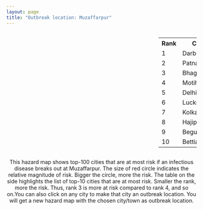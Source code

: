 ```yaml
---
layout: page
title: "Outbreak location: Muzaffarpur"
---
```

<div style="width: 100%; overflow: auto;">
<div style="width: 75%; float: left;">
<div id="mapid">
<script src="https://buda-magenta.github.io/hazard_map/load_map.js"></script>

<script>
var marker_outbreak = L.marker([26.148658, 85.340013],{"autoPan": true}).addTo(map); marker_outbreak.bindTooltip("Muzaffarpur").openTooltip();

var circle_1 = L.circle([26.083143, 86.032571], {"pane": "markerPane", "color": "red", "fill": true, "fillOpacity": 0.2, "fillRule": "evenodd", "lineCap": "round", "lineJoin": "round", "opacity": 1.0, "radius": 66561, "stroke": true, "weight": 3}).addTo(map);
circle_1.bindTooltip("Darbhanga<br>rank: 1<br>hazard index: 0.066561")
circle_1.bindPopup('<a href="https://buda-magenta.github.io/hazard_map/Darbhanga">Darbhanga</a>')

var circle_2 = L.circle([25.609324, 85.123525], {"pane": "markerPane", "color": "red", "fill": true, "fillOpacity": 0.2, "fillRule": "evenodd", "lineCap": "round", "lineJoin": "round", "opacity": 1.0, "radius": 33199, "stroke": true, "weight": 3}).addTo(map);
circle_2.bindTooltip("Patna<br>rank: 2<br>hazard index: 0.033199")
circle_2.bindPopup('<a href="https://buda-magenta.github.io/hazard_map/Patna">Patna</a>')

var circle_3 = L.circle([25.286698, 87.132254], {"pane": "markerPane", "color": "red", "fill": true, "fillOpacity": 0.2, "fillRule": "evenodd", "lineCap": "round", "lineJoin": "round", "opacity": 1.0, "radius": 30793, "stroke": true, "weight": 3}).addTo(map);
circle_3.bindTooltip("Bhagalpur<br>rank: 3<br>hazard index: 0.030793")
circle_3.bindPopup('<a href="https://buda-magenta.github.io/hazard_map/Bhagalpur">Bhagalpur</a>')

var circle_4 = L.circle([26.669512, 84.957411], {"pane": "markerPane", "color": "red", "fill": true, "fillOpacity": 0.2, "fillRule": "evenodd", "lineCap": "round", "lineJoin": "round", "opacity": 1.0, "radius": 28387, "stroke": true, "weight": 3}).addTo(map);
circle_4.bindTooltip("Motihari<br>rank: 4<br>hazard index: 0.028388")
circle_4.bindPopup('<a href="https://buda-magenta.github.io/hazard_map/Motihari">Motihari</a>')

var circle_5 = L.circle([28.651718, 77.221939], {"pane": "markerPane", "color": "red", "fill": true, "fillOpacity": 0.2, "fillRule": "evenodd", "lineCap": "round", "lineJoin": "round", "opacity": 1.0, "radius": 25178, "stroke": true, "weight": 3}).addTo(map);
circle_5.bindTooltip("Delhi<br>rank: 5<br>hazard index: 0.025179")
circle_5.bindPopup('<a href="https://buda-magenta.github.io/hazard_map/Delhi">Delhi</a>')

var circle_6 = L.circle([26.838100, 80.934600], {"pane": "markerPane", "color": "red", "fill": true, "fillOpacity": 0.2, "fillRule": "evenodd", "lineCap": "round", "lineJoin": "round", "opacity": 1.0, "radius": 16664, "stroke": true, "weight": 3}).addTo(map);
circle_6.bindTooltip("Lucknow<br>rank: 6<br>hazard index: 0.016664")
circle_6.bindPopup('<a href="https://buda-magenta.github.io/hazard_map/Lucknow">Lucknow</a>')

var circle_7 = L.circle([22.541418, 88.357691], {"pane": "markerPane", "color": "red", "fill": true, "fillOpacity": 0.2, "fillRule": "evenodd", "lineCap": "round", "lineJoin": "round", "opacity": 1.0, "radius": 12209, "stroke": true, "weight": 3}).addTo(map);
circle_7.bindTooltip("Kolkata<br>rank: 7<br>hazard index: 0.012210")
circle_7.bindPopup('<a href="https://buda-magenta.github.io/hazard_map/Kolkata">Kolkata</a>')

var circle_8 = L.circle([25.720581, 85.255560], {"pane": "markerPane", "color": "red", "fill": true, "fillOpacity": 0.2, "fillRule": "evenodd", "lineCap": "round", "lineJoin": "round", "opacity": 1.0, "radius": 11069, "stroke": true, "weight": 3}).addTo(map);
circle_8.bindTooltip("Hajipur<br>rank: 8<br>hazard index: 0.011070")
circle_8.bindPopup('<a href="https://buda-magenta.github.io/hazard_map/Hajipur">Hajipur</a>')

var circle_9 = L.circle([25.512719, 86.090571], {"pane": "markerPane", "color": "red", "fill": true, "fillOpacity": 0.2, "fillRule": "evenodd", "lineCap": "round", "lineJoin": "round", "opacity": 1.0, "radius": 10783, "stroke": true, "weight": 3}).addTo(map);
circle_9.bindTooltip("Begusarai<br>rank: 9<br>hazard index: 0.010784")
circle_9.bindPopup('<a href="https://buda-magenta.github.io/hazard_map/Begusarai">Begusarai</a>')

var circle_10 = L.circle([26.791073, 84.560107], {"pane": "markerPane", "color": "red", "fill": true, "fillOpacity": 0.2, "fillRule": "evenodd", "lineCap": "round", "lineJoin": "round", "opacity": 1.0, "radius": 7450, "stroke": true, "weight": 3}).addTo(map);
circle_10.bindTooltip("Bettiah<br>rank: 10<br>hazard index: 0.007450")
circle_10.bindPopup('<a href="https://buda-magenta.github.io/hazard_map/Bettiah">Bettiah</a>')

var circle_11 = L.circle([25.773344, 84.784977], {"pane": "markerPane", "color": "red", "fill": true, "fillOpacity": 0.2, "fillRule": "evenodd", "lineCap": "round", "lineJoin": "round", "opacity": 1.0, "radius": 6933, "stroke": true, "weight": 3}).addTo(map);
circle_11.bindTooltip("Chapra<br>rank: 11<br>hazard index: 0.006934")
circle_11.bindPopup('<a href="https://buda-magenta.github.io/hazard_map/Chapra">Chapra</a>')

var circle_12 = L.circle([26.460914, 80.321759], {"pane": "markerPane", "color": "red", "fill": true, "fillOpacity": 0.2, "fillRule": "evenodd", "lineCap": "round", "lineJoin": "round", "opacity": 1.0, "radius": 6798, "stroke": true, "weight": 3}).addTo(map);
circle_12.bindTooltip("Kanpur<br>rank: 12<br>hazard index: 0.006799")
circle_12.bindPopup('<a href="https://buda-magenta.github.io/hazard_map/Kanpur">Kanpur</a>')

var circle_13 = L.circle([25.335649, 83.007629], {"pane": "markerPane", "color": "red", "fill": true, "fillOpacity": 0.2, "fillRule": "evenodd", "lineCap": "round", "lineJoin": "round", "opacity": 1.0, "radius": 6732, "stroke": true, "weight": 3}).addTo(map);
circle_13.bindTooltip("Varanasi<br>rank: 13<br>hazard index: 0.006732")
circle_13.bindPopup('<a href="https://buda-magenta.github.io/hazard_map/Varanasi">Varanasi</a>')

var circle_14 = L.circle([26.671329, 83.364583], {"pane": "markerPane", "color": "red", "fill": true, "fillOpacity": 0.2, "fillRule": "evenodd", "lineCap": "round", "lineJoin": "round", "opacity": 1.0, "radius": 6505, "stroke": true, "weight": 3}).addTo(map);
circle_14.bindTooltip("Gorakhpur<br>rank: 14<br>hazard index: 0.006506")
circle_14.bindPopup('<a href="https://buda-magenta.github.io/hazard_map/Gorakhpur">Gorakhpur</a>')

var circle_15 = L.circle([25.560900, 87.647654], {"pane": "markerPane", "color": "red", "fill": true, "fillOpacity": 0.2, "fillRule": "evenodd", "lineCap": "round", "lineJoin": "round", "opacity": 1.0, "radius": 5837, "stroke": true, "weight": 3}).addTo(map);
circle_15.bindTooltip("Katihar<br>rank: 15<br>hazard index: 0.005837")
circle_15.bindPopup('<a href="https://buda-magenta.github.io/hazard_map/Katihar">Katihar</a>')

var circle_16 = L.circle([25.832642, 86.614893], {"pane": "markerPane", "color": "red", "fill": true, "fillOpacity": 0.2, "fillRule": "evenodd", "lineCap": "round", "lineJoin": "round", "opacity": 1.0, "radius": 5829, "stroke": true, "weight": 3}).addTo(map);
circle_16.bindTooltip("Saharsa<br>rank: 16<br>hazard index: 0.005829")
circle_16.bindPopup('<a href="https://buda-magenta.github.io/hazard_map/Saharsa">Saharsa</a>')

var circle_17 = L.circle([25.438130, 81.833800], {"pane": "markerPane", "color": "red", "fill": true, "fillOpacity": 0.2, "fillRule": "evenodd", "lineCap": "round", "lineJoin": "round", "opacity": 1.0, "radius": 5593, "stroke": true, "weight": 3}).addTo(map);
circle_17.bindTooltip("Allahabad<br>rank: 17<br>hazard index: 0.005593")
circle_17.bindPopup('<a href="https://buda-magenta.github.io/hazard_map/Allahabad">Allahabad</a>')

var circle_18 = L.circle([25.531031, 78.652689], {"pane": "markerPane", "color": "red", "fill": true, "fillOpacity": 0.2, "fillRule": "evenodd", "lineCap": "round", "lineJoin": "round", "opacity": 1.0, "radius": 5460, "stroke": true, "weight": 3}).addTo(map);
circle_18.bindTooltip("Jhansi<br>rank: 18<br>hazard index: 0.005460")
circle_18.bindPopup('<a href="https://buda-magenta.github.io/hazard_map/Jhansi">Jhansi</a>')

var circle_19 = L.circle([24.796436, 85.007956], {"pane": "markerPane", "color": "red", "fill": true, "fillOpacity": 0.2, "fillRule": "evenodd", "lineCap": "round", "lineJoin": "round", "opacity": 1.0, "radius": 4542, "stroke": true, "weight": 3}).addTo(map);
circle_19.bindTooltip("Gaya<br>rank: 19<br>hazard index: 0.004542")
circle_19.bindPopup('<a href="https://buda-magenta.github.io/hazard_map/Gaya">Gaya</a>')

var circle_20 = L.circle([19.075990, 72.877393], {"pane": "markerPane", "color": "red", "fill": true, "fillOpacity": 0.2, "fillRule": "evenodd", "lineCap": "round", "lineJoin": "round", "opacity": 1.0, "radius": 4014, "stroke": true, "weight": 3}).addTo(map);
circle_20.bindTooltip("Mumbai<br>rank: 20<br>hazard index: 0.004015")
circle_20.bindPopup('<a href="https://buda-magenta.github.io/hazard_map/Mumbai">Mumbai</a>')

var circle_21 = L.circle([23.687130, 86.974659], {"pane": "markerPane", "color": "red", "fill": true, "fillOpacity": 0.2, "fillRule": "evenodd", "lineCap": "round", "lineJoin": "round", "opacity": 1.0, "radius": 3654, "stroke": true, "weight": 3}).addTo(map);
circle_21.bindTooltip("Asansol<br>rank: 21<br>hazard index: 0.003654")
circle_21.bindPopup('<a href="https://buda-magenta.github.io/hazard_map/Asansol">Asansol</a>')

var circle_22 = L.circle([26.131004, 84.391257], {"pane": "markerPane", "color": "red", "fill": true, "fillOpacity": 0.2, "fillRule": "evenodd", "lineCap": "round", "lineJoin": "round", "opacity": 1.0, "radius": 3482, "stroke": true, "weight": 3}).addTo(map);
circle_22.bindTooltip("Siwan<br>rank: 22<br>hazard index: 0.003482")
circle_22.bindPopup('<a href="https://buda-magenta.github.io/hazard_map/Siwan">Siwan</a>')

var circle_23 = L.circle([21.170200, 72.831100], {"pane": "markerPane", "color": "red", "fill": true, "fillOpacity": 0.2, "fillRule": "evenodd", "lineCap": "round", "lineJoin": "round", "opacity": 1.0, "radius": 3140, "stroke": true, "weight": 3}).addTo(map);
circle_23.bindTooltip("Surat<br>rank: 23<br>hazard index: 0.003140")
circle_23.bindPopup('<a href="https://buda-magenta.github.io/hazard_map/Surat">Surat</a>')

var circle_24 = L.circle([25.329791, 86.456777], {"pane": "markerPane", "color": "red", "fill": true, "fillOpacity": 0.2, "fillRule": "evenodd", "lineCap": "round", "lineJoin": "round", "opacity": 1.0, "radius": 3122, "stroke": true, "weight": 3}).addTo(map);
circle_24.bindTooltip("Jamalpur<br>rank: 24<br>hazard index: 0.003123")
circle_24.bindPopup('<a href="https://buda-magenta.github.io/hazard_map/Jamalpur">Jamalpur</a>')

var circle_25 = L.circle([23.160894, 79.949770], {"pane": "markerPane", "color": "red", "fill": true, "fillOpacity": 0.2, "fillRule": "evenodd", "lineCap": "round", "lineJoin": "round", "opacity": 1.0, "radius": 2027, "stroke": true, "weight": 3}).addTo(map);
circle_25.bindTooltip("Jabalpur<br>rank: 25<br>hazard index: 0.002028")
circle_25.bindPopup('<a href="https://buda-magenta.github.io/hazard_map/Jabalpur">Jabalpur</a>')

var circle_26 = L.circle([21.237947, 81.633683], {"pane": "markerPane", "color": "red", "fill": true, "fillOpacity": 0.2, "fillRule": "evenodd", "lineCap": "round", "lineJoin": "round", "opacity": 1.0, "radius": 1988, "stroke": true, "weight": 3}).addTo(map);
circle_26.bindTooltip("Raipur<br>rank: 26<br>hazard index: 0.001989")
circle_26.bindPopup('<a href="https://buda-magenta.github.io/hazard_map/Raipur">Raipur</a>')

var circle_27 = L.circle([25.954628, 83.647350], {"pane": "markerPane", "color": "red", "fill": true, "fillOpacity": 0.2, "fillRule": "evenodd", "lineCap": "round", "lineJoin": "round", "opacity": 1.0, "radius": 1826, "stroke": true, "weight": 3}).addTo(map);
circle_27.bindTooltip("Maunath Bhanjan<br>rank: 27<br>hazard index: 0.001826")
circle_27.bindPopup('<a href="https://buda-magenta.github.io/hazard_map/Maunath_Bhanjan">Maunath Bhanjan</a>')

var circle_28 = L.circle([26.716413, 88.430992], {"pane": "markerPane", "color": "red", "fill": true, "fillOpacity": 0.2, "fillRule": "evenodd", "lineCap": "round", "lineJoin": "round", "opacity": 1.0, "radius": 1715, "stroke": true, "weight": 3}).addTo(map);
circle_28.bindTooltip("Siliguri<br>rank: 28<br>hazard index: 0.001715")
circle_28.bindPopup('<a href="https://buda-magenta.github.io/hazard_map/Siliguri">Siliguri</a>')

var circle_29 = L.circle([26.423847, 83.762732], {"pane": "markerPane", "color": "red", "fill": true, "fillOpacity": 0.2, "fillRule": "evenodd", "lineCap": "round", "lineJoin": "round", "opacity": 1.0, "radius": 1695, "stroke": true, "weight": 3}).addTo(map);
circle_29.bindTooltip("Deoria<br>rank: 29<br>hazard index: 0.001696")
circle_29.bindPopup('<a href="https://buda-magenta.github.io/hazard_map/Deoria">Deoria</a>')

var circle_30 = L.circle([28.863842, 78.805778], {"pane": "markerPane", "color": "red", "fill": true, "fillOpacity": 0.2, "fillRule": "evenodd", "lineCap": "round", "lineJoin": "round", "opacity": 1.0, "radius": 1679, "stroke": true, "weight": 3}).addTo(map);
circle_30.bindTooltip("Moradabad<br>rank: 30<br>hazard index: 0.001679")
circle_30.bindPopup('<a href="https://buda-magenta.github.io/hazard_map/Moradabad">Moradabad</a>')

var circle_31 = L.circle([25.205305, 85.514612], {"pane": "markerPane", "color": "red", "fill": true, "fillOpacity": 0.2, "fillRule": "evenodd", "lineCap": "round", "lineJoin": "round", "opacity": 1.0, "radius": 1608, "stroke": true, "weight": 3}).addTo(map);
circle_31.bindTooltip("Biharsharif<br>rank: 31<br>hazard index: 0.001608")
circle_31.bindPopup('<a href="https://buda-magenta.github.io/hazard_map/Biharsharif">Biharsharif</a>')

var circle_32 = L.circle([25.623400, 85.041700], {"pane": "markerPane", "color": "red", "fill": true, "fillOpacity": 0.2, "fillRule": "evenodd", "lineCap": "round", "lineJoin": "round", "opacity": 1.0, "radius": 1533, "stroke": true, "weight": 3}).addTo(map);
circle_32.bindTooltip("Dinapur Nizamat<br>rank: 32<br>hazard index: 0.001533")
circle_32.bindPopup('<a href="https://buda-magenta.github.io/hazard_map/Dinapur_Nizamat">Dinapur Nizamat</a>')

var circle_33 = L.circle([23.535048, 87.338043], {"pane": "markerPane", "color": "red", "fill": true, "fillOpacity": 0.2, "fillRule": "evenodd", "lineCap": "round", "lineJoin": "round", "opacity": 1.0, "radius": 1492, "stroke": true, "weight": 3}).addTo(map);
circle_33.bindTooltip("Durgapur<br>rank: 33<br>hazard index: 0.001492")
circle_33.bindPopup('<a href="https://buda-magenta.github.io/hazard_map/Durgapur">Durgapur</a>')

var circle_34 = L.circle([20.843512, 75.525927], {"pane": "markerPane", "color": "red", "fill": true, "fillOpacity": 0.2, "fillRule": "evenodd", "lineCap": "round", "lineJoin": "round", "opacity": 1.0, "radius": 1346, "stroke": true, "weight": 3}).addTo(map);
circle_34.bindTooltip("Jalgaon<br>rank: 34<br>hazard index: 0.001347")
circle_34.bindPopup('<a href="https://buda-magenta.github.io/hazard_map/Jalgaon">Jalgaon</a>')

var circle_35 = L.circle([27.059011, 84.206464], {"pane": "markerPane", "color": "red", "fill": true, "fillOpacity": 0.2, "fillRule": "evenodd", "lineCap": "round", "lineJoin": "round", "opacity": 1.0, "radius": 1213, "stroke": true, "weight": 3}).addTo(map);
circle_35.bindTooltip("Bagaha<br>rank: 35<br>hazard index: 0.001213")
circle_35.bindPopup('<a href="https://buda-magenta.github.io/hazard_map/Bagaha">Bagaha</a>')

var circle_36 = L.circle([28.457876, 79.405571], {"pane": "markerPane", "color": "red", "fill": true, "fillOpacity": 0.2, "fillRule": "evenodd", "lineCap": "round", "lineJoin": "round", "opacity": 1.0, "radius": 1175, "stroke": true, "weight": 3}).addTo(map);
circle_36.bindTooltip("Bareilly<br>rank: 36<br>hazard index: 0.001176")
circle_36.bindPopup('<a href="https://buda-magenta.github.io/hazard_map/Bareilly">Bareilly</a>')

var circle_37 = L.circle([23.021624, 72.579707], {"pane": "markerPane", "color": "red", "fill": true, "fillOpacity": 0.2, "fillRule": "evenodd", "lineCap": "round", "lineJoin": "round", "opacity": 1.0, "radius": 1158, "stroke": true, "weight": 3}).addTo(map);
circle_37.bindTooltip("Ahmedabad<br>rank: 37<br>hazard index: 0.001159")
circle_37.bindPopup('<a href="https://buda-magenta.github.io/hazard_map/Ahmedabad">Ahmedabad</a>')

var circle_38 = L.circle([25.623457, 84.596839], {"pane": "markerPane", "color": "red", "fill": true, "fillOpacity": 0.2, "fillRule": "evenodd", "lineCap": "round", "lineJoin": "round", "opacity": 1.0, "radius": 1156, "stroke": true, "weight": 3}).addTo(map);
circle_38.bindTooltip("Arrah<br>rank: 38<br>hazard index: 0.001157")
circle_38.bindPopup('<a href="https://buda-magenta.github.io/hazard_map/Arrah">Arrah</a>')

var circle_39 = L.circle([24.500000, 81.000000], {"pane": "markerPane", "color": "red", "fill": true, "fillOpacity": 0.2, "fillRule": "evenodd", "lineCap": "round", "lineJoin": "round", "opacity": 1.0, "radius": 1090, "stroke": true, "weight": 3}).addTo(map);
circle_39.bindTooltip("Satna<br>rank: 39<br>hazard index: 0.001091")
circle_39.bindPopup('<a href="https://buda-magenta.github.io/hazard_map/Satna">Satna</a>')

var circle_40 = L.circle([26.180598, 91.753943], {"pane": "markerPane", "color": "red", "fill": true, "fillOpacity": 0.2, "fillRule": "evenodd", "lineCap": "round", "lineJoin": "round", "opacity": 1.0, "radius": 1060, "stroke": true, "weight": 3}).addTo(map);
circle_40.bindTooltip("Guwahati<br>rank: 40<br>hazard index: 0.001060")
circle_40.bindPopup('<a href="https://buda-magenta.github.io/hazard_map/Guwahati">Guwahati</a>')

var circle_41 = L.circle([27.876990, 78.137290], {"pane": "markerPane", "color": "red", "fill": true, "fillOpacity": 0.2, "fillRule": "evenodd", "lineCap": "round", "lineJoin": "round", "opacity": 1.0, "radius": 990, "stroke": true, "weight": 3}).addTo(map);
circle_41.bindTooltip("Aligarh<br>rank: 41<br>hazard index: 0.000991")
circle_41.bindPopup('<a href="https://buda-magenta.github.io/hazard_map/Aligarh">Aligarh</a>')

var circle_42 = L.circle([22.801519, 86.202958], {"pane": "markerPane", "color": "red", "fill": true, "fillOpacity": 0.2, "fillRule": "evenodd", "lineCap": "round", "lineJoin": "round", "opacity": 1.0, "radius": 961, "stroke": true, "weight": 3}).addTo(map);
circle_42.bindTooltip("Jamshedpur<br>rank: 42<br>hazard index: 0.000962")
circle_42.bindPopup('<a href="https://buda-magenta.github.io/hazard_map/Jamshedpur">Jamshedpur</a>')

var circle_43 = L.circle([20.011247, 73.790236], {"pane": "markerPane", "color": "red", "fill": true, "fillOpacity": 0.2, "fillRule": "evenodd", "lineCap": "round", "lineJoin": "round", "opacity": 1.0, "radius": 945, "stroke": true, "weight": 3}).addTo(map);
circle_43.bindTooltip("Nashik<br>rank: 43<br>hazard index: 0.000945")
circle_43.bindPopup('<a href="https://buda-magenta.github.io/hazard_map/Nashik">Nashik</a>')

var circle_44 = L.circle([25.220812, 86.517204], {"pane": "markerPane", "color": "red", "fill": true, "fillOpacity": 0.2, "fillRule": "evenodd", "lineCap": "round", "lineJoin": "round", "opacity": 1.0, "radius": 924, "stroke": true, "weight": 3}).addTo(map);
circle_44.bindTooltip("Munger<br>rank: 44<br>hazard index: 0.000925")
circle_44.bindPopup('<a href="https://buda-magenta.github.io/hazard_map/Munger">Munger</a>')

var circle_45 = L.circle([26.203725, 78.157363], {"pane": "markerPane", "color": "red", "fill": true, "fillOpacity": 0.2, "fillRule": "evenodd", "lineCap": "round", "lineJoin": "round", "opacity": 1.0, "radius": 917, "stroke": true, "weight": 3}).addTo(map);
circle_45.bindTooltip("Gwalior<br>rank: 45<br>hazard index: 0.000918")
circle_45.bindPopup('<a href="https://buda-magenta.github.io/hazard_map/Gwalior">Gwalior</a>')

var circle_46 = L.circle([25.133173, 86.525040], {"pane": "markerPane", "color": "red", "fill": true, "fillOpacity": 0.2, "fillRule": "evenodd", "lineCap": "round", "lineJoin": "round", "opacity": 1.0, "radius": 878, "stroke": true, "weight": 3}).addTo(map);
circle_46.bindTooltip("Kharagpur<br>rank: 46<br>hazard index: 0.000879")
circle_46.bindPopup('<a href="https://buda-magenta.github.io/hazard_map/Kharagpur">Kharagpur</a>')

var circle_47 = L.circle([25.877933, 84.119959], {"pane": "markerPane", "color": "red", "fill": true, "fillOpacity": 0.2, "fillRule": "evenodd", "lineCap": "round", "lineJoin": "round", "opacity": 1.0, "radius": 867, "stroke": true, "weight": 3}).addTo(map);
circle_47.bindTooltip("Ballia<br>rank: 47<br>hazard index: 0.000868")
circle_47.bindPopup('<a href="https://buda-magenta.github.io/hazard_map/Ballia">Ballia</a>')

var circle_48 = L.circle([23.250000, 87.750000], {"pane": "markerPane", "color": "red", "fill": true, "fillOpacity": 0.2, "fillRule": "evenodd", "lineCap": "round", "lineJoin": "round", "opacity": 1.0, "radius": 828, "stroke": true, "weight": 3}).addTo(map);
circle_48.bindTooltip("Barddhaman<br>rank: 48<br>hazard index: 0.000828")
circle_48.bindPopup('<a href="https://buda-magenta.github.io/hazard_map/Barddhaman">Barddhaman</a>')

var circle_49 = L.circle([25.603508, 83.507454], {"pane": "markerPane", "color": "red", "fill": true, "fillOpacity": 0.2, "fillRule": "evenodd", "lineCap": "round", "lineJoin": "round", "opacity": 1.0, "radius": 803, "stroke": true, "weight": 3}).addTo(map);
circle_49.bindTooltip("Ghazipur<br>rank: 49<br>hazard index: 0.000803")
circle_49.bindPopup('<a href="https://buda-magenta.github.io/hazard_map/Ghazipur">Ghazipur</a>')

var circle_50 = L.circle([24.900100, 84.018211], {"pane": "markerPane", "color": "red", "fill": true, "fillOpacity": 0.2, "fillRule": "evenodd", "lineCap": "round", "lineJoin": "round", "opacity": 1.0, "radius": 799, "stroke": true, "weight": 3}).addTo(map);
circle_50.bindTooltip("Sasaram<br>rank: 50<br>hazard index: 0.000799")
circle_50.bindPopup('<a href="https://buda-magenta.github.io/hazard_map/Sasaram">Sasaram</a>')

var circle_51 = L.circle([26.000000, 87.500000], {"pane": "markerPane", "color": "red", "fill": true, "fillOpacity": 0.2, "fillRule": "evenodd", "lineCap": "round", "lineJoin": "round", "opacity": 1.0, "radius": 784, "stroke": true, "weight": 3}).addTo(map);
circle_51.bindTooltip("Purnia<br>rank: 51<br>hazard index: 0.000784")
circle_51.bindPopup('<a href="https://buda-magenta.github.io/hazard_map/Purnia">Purnia</a>')

var circle_52 = L.circle([12.979120, 77.591300], {"pane": "markerPane", "color": "red", "fill": true, "fillOpacity": 0.2, "fillRule": "evenodd", "lineCap": "round", "lineJoin": "round", "opacity": 1.0, "radius": 750, "stroke": true, "weight": 3}).addTo(map);
circle_52.bindTooltip("Bangalore<br>rank: 52<br>hazard index: 0.000750")
circle_52.bindPopup('<a href="https://buda-magenta.github.io/hazard_map/Bangalore">Bangalore</a>')

var circle_53 = L.circle([27.175255, 78.009816], {"pane": "markerPane", "color": "red", "fill": true, "fillOpacity": 0.2, "fillRule": "evenodd", "lineCap": "round", "lineJoin": "round", "opacity": 1.0, "radius": 743, "stroke": true, "weight": 3}).addTo(map);
circle_53.bindTooltip("Agra<br>rank: 53<br>hazard index: 0.000743")
circle_53.bindPopup('<a href="https://buda-magenta.github.io/hazard_map/Agra">Agra</a>')

var circle_54 = L.circle([21.735348, 81.944459], {"pane": "markerPane", "color": "red", "fill": true, "fillOpacity": 0.2, "fillRule": "evenodd", "lineCap": "round", "lineJoin": "round", "opacity": 1.0, "radius": 665, "stroke": true, "weight": 3}).addTo(map);
circle_54.bindTooltip("Bhatpara<br>rank: 54<br>hazard index: 0.000666")
circle_54.bindPopup('<a href="https://buda-magenta.github.io/hazard_map/Bhatpara">Bhatpara</a>')

var circle_55 = L.circle([25.562071, 84.015672], {"pane": "markerPane", "color": "red", "fill": true, "fillOpacity": 0.2, "fillRule": "evenodd", "lineCap": "round", "lineJoin": "round", "opacity": 1.0, "radius": 651, "stroke": true, "weight": 3}).addTo(map);
circle_55.bindTooltip("Buxar<br>rank: 55<br>hazard index: 0.000652")
circle_55.bindPopup('<a href="https://buda-magenta.github.io/hazard_map/Buxar">Buxar</a>')

var circle_56 = L.circle([22.383333, 82.133333], {"pane": "markerPane", "color": "red", "fill": true, "fillOpacity": 0.2, "fillRule": "evenodd", "lineCap": "round", "lineJoin": "round", "opacity": 1.0, "radius": 650, "stroke": true, "weight": 3}).addTo(map);
circle_56.bindTooltip("Bilaspur<br>rank: 56<br>hazard index: 0.000650")
circle_56.bindPopup('<a href="https://buda-magenta.github.io/hazard_map/Bilaspur">Bilaspur</a>')

var circle_57 = L.circle([25.572433, 83.609605], {"pane": "markerPane", "color": "red", "fill": true, "fillOpacity": 0.2, "fillRule": "evenodd", "lineCap": "round", "lineJoin": "round", "opacity": 1.0, "radius": 646, "stroke": true, "weight": 3}).addTo(map);
circle_57.bindTooltip("Medinipur<br>rank: 57<br>hazard index: 0.000647")
circle_57.bindPopup('<a href="https://buda-magenta.github.io/hazard_map/Medinipur">Medinipur</a>')

var circle_58 = L.circle([22.297314, 73.194257], {"pane": "markerPane", "color": "red", "fill": true, "fillOpacity": 0.2, "fillRule": "evenodd", "lineCap": "round", "lineJoin": "round", "opacity": 1.0, "radius": 635, "stroke": true, "weight": 3}).addTo(map);
circle_58.bindTooltip("Vadodara<br>rank: 58<br>hazard index: 0.000636")
circle_58.bindPopup('<a href="https://buda-magenta.github.io/hazard_map/Vadodara">Vadodara</a>')

var circle_59 = L.circle([26.915458, 75.818982], {"pane": "markerPane", "color": "red", "fill": true, "fillOpacity": 0.2, "fillRule": "evenodd", "lineCap": "round", "lineJoin": "round", "opacity": 1.0, "radius": 634, "stroke": true, "weight": 3}).addTo(map);
circle_59.bindTooltip("Jaipur<br>rank: 59<br>hazard index: 0.000634")
circle_59.bindPopup('<a href="https://buda-magenta.github.io/hazard_map/Jaipur">Jaipur</a>')

var circle_60 = L.circle([25.152471, 85.006878], {"pane": "markerPane", "color": "red", "fill": true, "fillOpacity": 0.2, "fillRule": "evenodd", "lineCap": "round", "lineJoin": "round", "opacity": 1.0, "radius": 603, "stroke": true, "weight": 3}).addTo(map);
circle_60.bindTooltip("Jehanabad<br>rank: 60<br>hazard index: 0.000603")
circle_60.bindPopup('<a href="https://buda-magenta.github.io/hazard_map/Jehanabad">Jehanabad</a>')

var circle_61 = L.circle([27.109667, 81.918329], {"pane": "markerPane", "color": "red", "fill": true, "fillOpacity": 0.2, "fillRule": "evenodd", "lineCap": "round", "lineJoin": "round", "opacity": 1.0, "radius": 600, "stroke": true, "weight": 3}).addTo(map);
circle_61.bindTooltip("Gonda<br>rank: 61<br>hazard index: 0.000600")
circle_61.bindPopup('<a href="https://buda-magenta.github.io/hazard_map/Gonda">Gonda</a>')

var circle_62 = L.circle([24.965712, 88.127778], {"pane": "markerPane", "color": "red", "fill": true, "fillOpacity": 0.2, "fillRule": "evenodd", "lineCap": "round", "lineJoin": "round", "opacity": 1.0, "radius": 574, "stroke": true, "weight": 3}).addTo(map);
circle_62.bindTooltip("English Bazar<br>rank: 62<br>hazard index: 0.000575")
circle_62.bindPopup('<a href="https://buda-magenta.github.io/hazard_map/English_Bazar">English Bazar</a>')

var circle_63 = L.circle([21.199035, 81.397955], {"pane": "markerPane", "color": "red", "fill": true, "fillOpacity": 0.2, "fillRule": "evenodd", "lineCap": "round", "lineJoin": "round", "opacity": 1.0, "radius": 529, "stroke": true, "weight": 3}).addTo(map);
circle_63.bindTooltip("Durg<br>rank: 63<br>hazard index: 0.000529")
circle_63.bindPopup('<a href="https://buda-magenta.github.io/hazard_map/Durg">Durg</a>')

var circle_64 = L.circle([26.724789, 82.793269], {"pane": "markerPane", "color": "red", "fill": true, "fillOpacity": 0.2, "fillRule": "evenodd", "lineCap": "round", "lineJoin": "round", "opacity": 1.0, "radius": 524, "stroke": true, "weight": 3}).addTo(map);
circle_64.bindTooltip("Basti<br>rank: 64<br>hazard index: 0.000524")
circle_64.bindPopup('<a href="https://buda-magenta.github.io/hazard_map/Basti">Basti</a>')

var circle_65 = L.circle([29.988077, 77.508130], {"pane": "markerPane", "color": "red", "fill": true, "fillOpacity": 0.2, "fillRule": "evenodd", "lineCap": "round", "lineJoin": "round", "opacity": 1.0, "radius": 505, "stroke": true, "weight": 3}).addTo(map);
circle_65.bindTooltip("Saharanpur<br>rank: 65<br>hazard index: 0.000505")
circle_65.bindPopup('<a href="https://buda-magenta.github.io/hazard_map/Saharanpur">Saharanpur</a>')

var circle_66 = L.circle([23.795281, 86.430964], {"pane": "markerPane", "color": "red", "fill": true, "fillOpacity": 0.2, "fillRule": "evenodd", "lineCap": "round", "lineJoin": "round", "opacity": 1.0, "radius": 495, "stroke": true, "weight": 3}).addTo(map);
circle_66.bindTooltip("Dhanbad<br>rank: 66<br>hazard index: 0.000496")
circle_66.bindPopup('<a href="https://buda-magenta.github.io/hazard_map/Dhanbad">Dhanbad</a>')

var circle_67 = L.circle([26.250000, 81.250000], {"pane": "markerPane", "color": "red", "fill": true, "fillOpacity": 0.2, "fillRule": "evenodd", "lineCap": "round", "lineJoin": "round", "opacity": 1.0, "radius": 465, "stroke": true, "weight": 3}).addTo(map);
circle_67.bindTooltip("Rae Bareli<br>rank: 67<br>hazard index: 0.000465")
circle_67.bindPopup('<a href="https://buda-magenta.github.io/hazard_map/Rae_Bareli">Rae Bareli</a>')

var circle_68 = L.circle([24.935635, 82.647701], {"pane": "markerPane", "color": "red", "fill": true, "fillOpacity": 0.2, "fillRule": "evenodd", "lineCap": "round", "lineJoin": "round", "opacity": 1.0, "radius": 460, "stroke": true, "weight": 3}).addTo(map);
circle_68.bindTooltip("Mirzapur<br>rank: 68<br>hazard index: 0.000460")
circle_68.bindPopup('<a href="https://buda-magenta.github.io/hazard_map/Mirzapur">Mirzapur</a>')

var circle_69 = L.circle([23.370035, 85.325013], {"pane": "markerPane", "color": "red", "fill": true, "fillOpacity": 0.2, "fillRule": "evenodd", "lineCap": "round", "lineJoin": "round", "opacity": 1.0, "radius": 457, "stroke": true, "weight": 3}).addTo(map);
circle_69.bindTooltip("Ranchi<br>rank: 69<br>hazard index: 0.000458")
circle_69.bindPopup('<a href="https://buda-magenta.github.io/hazard_map/Ranchi">Ranchi</a>')

var circle_70 = L.circle([22.890183, 88.426939], {"pane": "markerPane", "color": "red", "fill": true, "fillOpacity": 0.2, "fillRule": "evenodd", "lineCap": "round", "lineJoin": "round", "opacity": 1.0, "radius": 456, "stroke": true, "weight": 3}).addTo(map);
circle_70.bindTooltip("Naihati<br>rank: 70<br>hazard index: 0.000456")
circle_70.bindPopup('<a href="https://buda-magenta.github.io/hazard_map/Naihati">Naihati</a>')

var circle_71 = L.circle([30.909016, 75.851601], {"pane": "markerPane", "color": "red", "fill": true, "fillOpacity": 0.2, "fillRule": "evenodd", "lineCap": "round", "lineJoin": "round", "opacity": 1.0, "radius": 434, "stroke": true, "weight": 3}).addTo(map);
circle_71.bindTooltip("Ludhiana<br>rank: 71<br>hazard index: 0.000435")
circle_71.bindPopup('<a href="https://buda-magenta.github.io/hazard_map/Ludhiana">Ludhiana</a>')

var circle_72 = L.circle([17.388786, 78.461065], {"pane": "markerPane", "color": "red", "fill": true, "fillOpacity": 0.2, "fillRule": "evenodd", "lineCap": "round", "lineJoin": "round", "opacity": 1.0, "radius": 426, "stroke": true, "weight": 3}).addTo(map);
circle_72.bindTooltip("Hyderabad<br>rank: 72<br>hazard index: 0.000427")
circle_72.bindPopup('<a href="https://buda-magenta.github.io/hazard_map/Hyderabad">Hyderabad</a>')

var circle_73 = L.circle([25.680654, 88.124646], {"pane": "markerPane", "color": "red", "fill": true, "fillOpacity": 0.2, "fillRule": "evenodd", "lineCap": "round", "lineJoin": "round", "opacity": 1.0, "radius": 419, "stroke": true, "weight": 3}).addTo(map);
circle_73.bindTooltip("Raiganj<br>rank: 73<br>hazard index: 0.000419")
circle_73.bindPopup('<a href="https://buda-magenta.github.io/hazard_map/Raiganj">Raiganj</a>')

var circle_74 = L.circle([27.209822, 79.048137], {"pane": "markerPane", "color": "red", "fill": true, "fillOpacity": 0.2, "fillRule": "evenodd", "lineCap": "round", "lineJoin": "round", "opacity": 1.0, "radius": 417, "stroke": true, "weight": 3}).addTo(map);
circle_74.bindTooltip("Mainpuri<br>rank: 74<br>hazard index: 0.000417")
circle_74.bindPopup('<a href="https://buda-magenta.github.io/hazard_map/Mainpuri">Mainpuri</a>')

var circle_75 = L.circle([25.795593, 82.488341], {"pane": "markerPane", "color": "red", "fill": true, "fillOpacity": 0.2, "fillRule": "evenodd", "lineCap": "round", "lineJoin": "round", "opacity": 1.0, "radius": 376, "stroke": true, "weight": 3}).addTo(map);
circle_75.bindTooltip("Jaunpur<br>rank: 75<br>hazard index: 0.000377")
circle_75.bindPopup('<a href="https://buda-magenta.github.io/hazard_map/Jaunpur">Jaunpur</a>')

var circle_76 = L.circle([20.993276, 75.839983], {"pane": "markerPane", "color": "red", "fill": true, "fillOpacity": 0.2, "fillRule": "evenodd", "lineCap": "round", "lineJoin": "round", "opacity": 1.0, "radius": 361, "stroke": true, "weight": 3}).addTo(map);
circle_76.bindTooltip("Bhusawal<br>rank: 76<br>hazard index: 0.000361")
circle_76.bindPopup('<a href="https://buda-magenta.github.io/hazard_map/Bhusawal">Bhusawal</a>')

var circle_77 = L.circle([27.912633, 79.746563], {"pane": "markerPane", "color": "red", "fill": true, "fillOpacity": 0.2, "fillRule": "evenodd", "lineCap": "round", "lineJoin": "round", "opacity": 1.0, "radius": 359, "stroke": true, "weight": 3}).addTo(map);
circle_77.bindTooltip("Shahjahanpur<br>rank: 77<br>hazard index: 0.000359")
circle_77.bindPopup('<a href="https://buda-magenta.github.io/hazard_map/Shahjahanpur">Shahjahanpur</a>')

var circle_78 = L.circle([22.591260, 88.390964], {"pane": "markerPane", "color": "red", "fill": true, "fillOpacity": 0.2, "fillRule": "evenodd", "lineCap": "round", "lineJoin": "round", "opacity": 1.0, "radius": 357, "stroke": true, "weight": 3}).addTo(map);
circle_78.bindTooltip("Bidhan Nagar<br>rank: 78<br>hazard index: 0.000357")
circle_78.bindPopup('<a href="https://buda-magenta.github.io/hazard_map/Bidhan_Nagar">Bidhan Nagar</a>')

var circle_79 = L.circle([28.428262, 77.002700], {"pane": "markerPane", "color": "red", "fill": true, "fillOpacity": 0.2, "fillRule": "evenodd", "lineCap": "round", "lineJoin": "round", "opacity": 1.0, "radius": 355, "stroke": true, "weight": 3}).addTo(map);
circle_79.bindTooltip("Gurgaon<br>rank: 79<br>hazard index: 0.000356")
circle_79.bindPopup('<a href="https://buda-magenta.github.io/hazard_map/Gurgaon">Gurgaon</a>')

var circle_80 = L.circle([26.269722, 82.994425], {"pane": "markerPane", "color": "red", "fill": true, "fillOpacity": 0.2, "fillRule": "evenodd", "lineCap": "round", "lineJoin": "round", "opacity": 1.0, "radius": 335, "stroke": true, "weight": 3}).addTo(map);
circle_80.bindTooltip("Burhanpur<br>rank: 80<br>hazard index: 0.000335")
circle_80.bindPopup('<a href="https://buda-magenta.github.io/hazard_map/Burhanpur">Burhanpur</a>')

var circle_81 = L.circle([28.402979, 77.310384], {"pane": "markerPane", "color": "red", "fill": true, "fillOpacity": 0.2, "fillRule": "evenodd", "lineCap": "round", "lineJoin": "round", "opacity": 1.0, "radius": 326, "stroke": true, "weight": 3}).addTo(map);
circle_81.bindTooltip("Faridabad<br>rank: 81<br>hazard index: 0.000327")
circle_81.bindPopup('<a href="https://buda-magenta.github.io/hazard_map/Faridabad">Faridabad</a>')

var circle_82 = L.circle([21.977864, 76.568828], {"pane": "markerPane", "color": "red", "fill": true, "fillOpacity": 0.2, "fillRule": "evenodd", "lineCap": "round", "lineJoin": "round", "opacity": 1.0, "radius": 321, "stroke": true, "weight": 3}).addTo(map);
circle_82.bindTooltip("Khandwa<br>rank: 82<br>hazard index: 0.000321")
circle_82.bindPopup('<a href="https://buda-magenta.github.io/hazard_map/Khandwa">Khandwa</a>')

var circle_83 = L.circle([20.972740, 80.691555], {"pane": "markerPane", "color": "red", "fill": true, "fillOpacity": 0.2, "fillRule": "evenodd", "lineCap": "round", "lineJoin": "round", "opacity": 1.0, "radius": 321, "stroke": true, "weight": 3}).addTo(map);
circle_83.bindTooltip("Rajnandgaon<br>rank: 83<br>hazard index: 0.000321")
circle_83.bindPopup('<a href="https://buda-magenta.github.io/hazard_map/Rajnandgaon">Rajnandgaon</a>')

var circle_84 = L.circle([26.298638, 87.953148], {"pane": "markerPane", "color": "red", "fill": true, "fillOpacity": 0.2, "fillRule": "evenodd", "lineCap": "round", "lineJoin": "round", "opacity": 1.0, "radius": 306, "stroke": true, "weight": 3}).addTo(map);
circle_84.bindTooltip("Kishanganj<br>rank: 84<br>hazard index: 0.000307")
circle_84.bindPopup('<a href="https://buda-magenta.github.io/hazard_map/Kishanganj">Kishanganj</a>')

var circle_85 = L.circle([25.196826, 76.000893], {"pane": "markerPane", "color": "red", "fill": true, "fillOpacity": 0.2, "fillRule": "evenodd", "lineCap": "round", "lineJoin": "round", "opacity": 1.0, "radius": 303, "stroke": true, "weight": 3}).addTo(map);
circle_85.bindTooltip("Kota<br>rank: 85<br>hazard index: 0.000304")
circle_85.bindPopup('<a href="https://buda-magenta.github.io/hazard_map/Kota">Kota</a>')

var circle_86 = L.circle([28.753900, 77.399900], {"pane": "markerPane", "color": "red", "fill": true, "fillOpacity": 0.2, "fillRule": "evenodd", "lineCap": "round", "lineJoin": "round", "opacity": 1.0, "radius": 267, "stroke": true, "weight": 3}).addTo(map);
circle_86.bindTooltip("Khora<br>rank: 86<br>hazard index: 0.000267")
circle_86.bindPopup('<a href="https://buda-magenta.github.io/hazard_map/Khora">Khora</a>')

var circle_87 = L.circle([22.782355, 86.159003], {"pane": "markerPane", "color": "red", "fill": true, "fillOpacity": 0.2, "fillRule": "evenodd", "lineCap": "round", "lineJoin": "round", "opacity": 1.0, "radius": 265, "stroke": true, "weight": 3}).addTo(map);
circle_87.bindTooltip("Adityapur<br>rank: 87<br>hazard index: 0.000266")
circle_87.bindPopup('<a href="https://buda-magenta.github.io/hazard_map/Adityapur">Adityapur</a>')

var circle_88 = L.circle([21.145629, 80.268387], {"pane": "markerPane", "color": "red", "fill": true, "fillOpacity": 0.2, "fillRule": "evenodd", "lineCap": "round", "lineJoin": "round", "opacity": 1.0, "radius": 261, "stroke": true, "weight": 3}).addTo(map);
circle_88.bindTooltip("Gondiya<br>rank: 88<br>hazard index: 0.000262")
circle_88.bindPopup('<a href="https://buda-magenta.github.io/hazard_map/Gondiya">Gondiya</a>')

var circle_89 = L.circle([28.901090, 76.580194], {"pane": "markerPane", "color": "red", "fill": true, "fillOpacity": 0.2, "fillRule": "evenodd", "lineCap": "round", "lineJoin": "round", "opacity": 1.0, "radius": 259, "stroke": true, "weight": 3}).addTo(map);
circle_89.bindTooltip("Rohtak<br>rank: 89<br>hazard index: 0.000259")
circle_89.bindPopup('<a href="https://buda-magenta.github.io/hazard_map/Rohtak">Rohtak</a>')

var circle_90 = L.circle([28.651718, 77.221939], {"pane": "markerPane", "color": "red", "fill": true, "fillOpacity": 0.2, "fillRule": "evenodd", "lineCap": "round", "lineJoin": "round", "opacity": 1.0, "radius": 250, "stroke": true, "weight": 3}).addTo(map);
circle_90.bindTooltip("Dehri<br>rank: 90<br>hazard index: 0.000250")
circle_90.bindPopup('<a href="https://buda-magenta.github.io/hazard_map/Dehri">Dehri</a>')

var circle_91 = L.circle([31.292011, 75.568058], {"pane": "markerPane", "color": "red", "fill": true, "fillOpacity": 0.2, "fillRule": "evenodd", "lineCap": "round", "lineJoin": "round", "opacity": 1.0, "radius": 232, "stroke": true, "weight": 3}).addTo(map);
circle_91.bindTooltip("Jalandhar<br>rank: 91<br>hazard index: 0.000232")
circle_91.bindPopup('<a href="https://buda-magenta.github.io/hazard_map/Jalandhar">Jalandhar</a>')

var circle_92 = L.circle([22.870214, 88.419608], {"pane": "markerPane", "color": "red", "fill": true, "fillOpacity": 0.2, "fillRule": "evenodd", "lineCap": "round", "lineJoin": "round", "opacity": 1.0, "radius": 229, "stroke": true, "weight": 3}).addTo(map);
circle_92.bindTooltip("Barrackpur<br>rank: 92<br>hazard index: 0.000230")
circle_92.bindPopup('<a href="https://buda-magenta.github.io/hazard_map/Barrackpur">Barrackpur</a>')

var circle_93 = L.circle([19.194329, 72.970178], {"pane": "markerPane", "color": "red", "fill": true, "fillOpacity": 0.2, "fillRule": "evenodd", "lineCap": "round", "lineJoin": "round", "opacity": 1.0, "radius": 224, "stroke": true, "weight": 3}).addTo(map);
circle_93.bindTooltip("Thane<br>rank: 93<br>hazard index: 0.000225")
circle_93.bindPopup('<a href="https://buda-magenta.github.io/hazard_map/Thane">Thane</a>')

var circle_94 = L.circle([29.000653, 77.768229], {"pane": "markerPane", "color": "red", "fill": true, "fillOpacity": 0.2, "fillRule": "evenodd", "lineCap": "round", "lineJoin": "round", "opacity": 1.0, "radius": 219, "stroke": true, "weight": 3}).addTo(map);
circle_94.bindTooltip("Meerut<br>rank: 94<br>hazard index: 0.000219")
circle_94.bindPopup('<a href="https://buda-magenta.github.io/hazard_map/Meerut">Meerut</a>')

var circle_95 = L.circle([31.634308, 74.873679], {"pane": "markerPane", "color": "red", "fill": true, "fillOpacity": 0.2, "fillRule": "evenodd", "lineCap": "round", "lineJoin": "round", "opacity": 1.0, "radius": 209, "stroke": true, "weight": 3}).addTo(map);
circle_95.bindTooltip("Amritsar<br>rank: 95<br>hazard index: 0.000209")
circle_95.bindPopup('<a href="https://buda-magenta.github.io/hazard_map/Amritsar">Amritsar</a>')

var circle_96 = L.circle([26.575504, 80.613762], {"pane": "markerPane", "color": "red", "fill": true, "fillOpacity": 0.2, "fillRule": "evenodd", "lineCap": "round", "lineJoin": "round", "opacity": 1.0, "radius": 206, "stroke": true, "weight": 3}).addTo(map);
circle_96.bindTooltip("Unnao<br>rank: 96<br>hazard index: 0.000206")
circle_96.bindPopup('<a href="https://buda-magenta.github.io/hazard_map/Unnao">Unnao</a>')

var circle_97 = L.circle([26.638076, 82.059024], {"pane": "markerPane", "color": "red", "fill": true, "fillOpacity": 0.2, "fillRule": "evenodd", "lineCap": "round", "lineJoin": "round", "opacity": 1.0, "radius": 205, "stroke": true, "weight": 3}).addTo(map);
circle_97.bindTooltip("Faizabad<br>rank: 97<br>hazard index: 0.000205")
circle_97.bindPopup('<a href="https://buda-magenta.github.io/hazard_map/Faizabad">Faizabad</a>')

var circle_98 = L.circle([22.741920, 88.379201], {"pane": "markerPane", "color": "red", "fill": true, "fillOpacity": 0.2, "fillRule": "evenodd", "lineCap": "round", "lineJoin": "round", "opacity": 1.0, "radius": 201, "stroke": true, "weight": 3}).addTo(map);
circle_98.bindTooltip("Titagarh<br>rank: 98<br>hazard index: 0.000202")
circle_98.bindPopup('<a href="https://buda-magenta.github.io/hazard_map/Titagarh">Titagarh</a>')

var circle_99 = L.circle([27.177366, 78.389912], {"pane": "markerPane", "color": "red", "fill": true, "fillOpacity": 0.2, "fillRule": "evenodd", "lineCap": "round", "lineJoin": "round", "opacity": 1.0, "radius": 190, "stroke": true, "weight": 3}).addTo(map);
circle_99.bindTooltip("Firozabad<br>rank: 99<br>hazard index: 0.000191")
circle_99.bindPopup('<a href="https://buda-magenta.github.io/hazard_map/Firozabad">Firozabad</a>')

var circle_100 = L.circle([27.985060, 80.753845], {"pane": "markerPane", "color": "red", "fill": true, "fillOpacity": 0.2, "fillRule": "evenodd", "lineCap": "round", "lineJoin": "round", "opacity": 1.0, "radius": 189, "stroke": true, "weight": 3}).addTo(map);
circle_100.bindTooltip("Lakhimpur<br>rank: 100<br>hazard index: 0.000190")
circle_100.bindPopup('<a href="https://buda-magenta.github.io/hazard_map/Lakhimpur">Lakhimpur</a>')
</script>
</div>
</div>


<div style="width: 20%; float: right;">
<table>
<tr>
<th>Rank</th>
<th>City</th>
</tr>

<tr>
<td>1</td>
<td>Darbhanga</td>
</tr>

<tr>
<td>2</td>
<td>Patna</td>
</tr>

<tr>
<td>3</td>
<td>Bhagalpur</td>
</tr>

<tr>
<td>4</td>
<td>Motihari</td>
</tr>

<tr>
<td>5</td>
<td>Delhi</td>
</tr>

<tr>
<td>6</td>
<td>Lucknow</td>
</tr>

<tr>
<td>7</td>
<td>Kolkata</td>
</tr>

<tr>
<td>8</td>
<td>Hajipur</td>
</tr>

<tr>
<td>9</td>
<td>Begusarai</td>
</tr>

<tr>
<td>10</td>
<td>Bettiah</td>
</tr>

</table>
</div>
</div>


<p align="center">This hazard map shows top-100 cities that are at most risk if an infectious disease breaks out at Muzaffarpur. The size of red circle indicates the relative magnitude of risk. Bigger the circle, more the risk. The table on the side highlights the list of top-10 cities that are at most risk. Smaller the rank, more the risk. Thus, rank 3 is more at risk compared to rank 4, and so on.You can also click on any city to make that city an outbreak location. You will get a new hazard map with the chosen city/town as outbreak location.
</p>